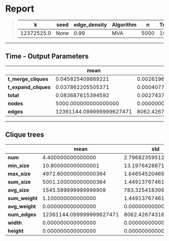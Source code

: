 # Report

> |k|seed|edge_density|Algorithm|n|Trials|
> |-|-|-|-|-|-|
> |12372525.0|None|0.99|MVA|5000|10|

---
## Time - Output Parameters
||mean|std|
|-|-|-|
|**t_merge_cliques**|     0.045825409889221|     0.002619663938320|
|**t_expand_cliques**|     0.037862205505371|     0.000407732084490|
|**total**|     0.083687615394592|     0.002743719341797|
|**nodes**|  5000.000000000000000|     0.000000000000000|
|**edges**|12361144.099999999627471|  8062.426743164175605|

---
## Clique trees


||mean|std|
|-|-|-|
|**num**|     4.400000000000000|     2.796823595120404|
|**min_size**|    10.800000000000001|    13.197642887189279|
|**max_size**|  4972.600000000000364|     1.646545204697129|
|**sum_size**|  5001.100000000000364|     1.449137674618944|
|**avg_size**|  1545.599999999999909|   783.325418399729415|
|**sum_weight**|     1.100000000000000|     1.449137674618944|
|**avg_weight**|     0.000000000000000|     0.000000000000000|
|**num_edges**|12361144.099999999627471|  8062.426743164175605|
|**width**|     0.000000000000000|     0.000000000000000|
|**height**|     0.000000000000000|     0.000000000000000|
